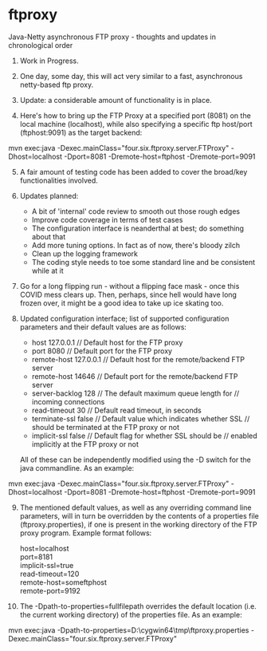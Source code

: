 # ftproxy
Java-Netty asynchronous FTP proxy - thoughts and updates in chronological order

1. Work in Progress.

2. One day, some day, this will act very similar to a fast, asynchronous
   netty-based ftp proxy.

3. Update: a considerable amount of functionality is in place.

4. Here's how to bring up the FTP Proxy at a specified port (8081) on the
   local machine (localhost), while also specifying a specific ftp host/port
   (ftphost:9091) as the target backend:

mvn exec:java -Dexec.mainClass="four.six.ftproxy.server.FTProxy" -Dhost=localhost -Dport=8081 -Dremote-host=ftphost -Dremote-port=9091

5. A fair amount of testing code has been added to cover the broad/key
   functionalities involved.

6. Updates planned:

   - A bit of 'internal' code review to smooth out those rough edges
   - Improve code coverage in terms of test cases
   - The configuration interface is neanderthal at best; do something about
     that
   - Add more tuning options. In fact as of now, there's bloody zilch 
   - Clean up the logging framework
   - The coding style needs to toe some standard line and be consistent
     while at it

7. Go for a long flipping run - without a flipping face mask - once this COVID mess
   clears up. Then, perhaps, since hell would have long frozen over, it might be a
   good idea to take up ice skating too.

8. Updated configuration interface; list of supported configuration parameters
   and their default values are as follows:

   - host 127.0.0.1             // Default host for the FTP proxy
   - port 8080                  // Default port for the FTP proxy
   - remote-host 127.0.0.1      // Default host for the remote/backend FTP server
   - remote-host 14646          // Default port for the remote/backend FTP server
   - server-backlog 128         // The default maximum queue length for
                                // incoming connections
   - read-timeout 30            // Default read timeout, in seconds
   - terminate-ssl false        // Default value which indicates whether SSL
                                // should be terminated at the FTP proxy or not
   - implicit-ssl false         // Default flag for whether SSL should be
                                // enabled implicitly at the FTP proxy or not

   All of these can be independently modified using the -D switch for the java
   commandline. As an example:

mvn exec:java -Dexec.mainClass="four.six.ftproxy.server.FTProxy" -Dhost=localhost -Dport=8081 -Dremote-host=ftphost -Dremote-port=9091

9. The mentioned default values, as well as any overriding command line parameters,
   will in turn be overridden by the contents of a properties file (ftproxy.properties),
   if one is present in the working directory of the FTP proxy program. Example
   format follows:

   host=localhost<br />
   port=8181<br />
   implicit-ssl=true<br />
   read-timeout=120<br />
   remote-host=someftphost<br />
   remote-port=9192<br />

10. The -Dpath-to-properties=fullfilepath overrides the default
    location (i.e. the current working directory) of the properties file. As
    an example:

mvn exec:java -Dpath-to-properties=D:\\cygwin64\\tmp\\ftproxy.properties -Dexec.mainClass="four.six.ftproxy.server.FTProxy"


